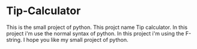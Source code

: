 # Tip-Calculator
This is the small project of python. This projct name Tip calculator.
In this project i'm use the normal syntax of python.
In this project i'm using the F-string.
I hope you like my small project of python.
